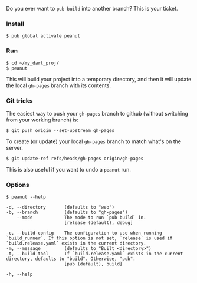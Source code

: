 Do you ever want to `pub build` into another branch? This is your ticket.

### Install

```
$ pub global activate peanut
```

### Run

```
$ cd ~/my_dart_proj/
$ peanut
```

This will build your project into a temporary directory, and then it will update the local `gh-pages` branch with its contents.

### Git tricks

The easiest way to push your `gh-pages` branch to github (without switching from your working branch) is:

```
$ git push origin --set-upstream gh-pages
```

To create (or update) your local `gh-pages` branch to match what's on the server.

```
$ git update-ref refs/heads/gh-pages origin/gh-pages
```

This is also useful if you want to undo a `peanut` run.

### Options

```console
$ peanut --help

-d, --directory       (defaults to "web")
-b, --branch          (defaults to "gh-pages")
    --mode            The mode to run `pub build` in.
                      [release (default), debug]

-c, --build-config    The configuration to use when running `build_runner`. If this option is not set, `release` is used if `build.release.yaml` exists in the current directory.
-m, --message         (defaults to "Built <directory>")
-t, --build-tool      If `build.release.yaml` exists in the current directory, defaults to "build". Otherwise, "pub".
                      [pub (default), build]

-h, --help
```
